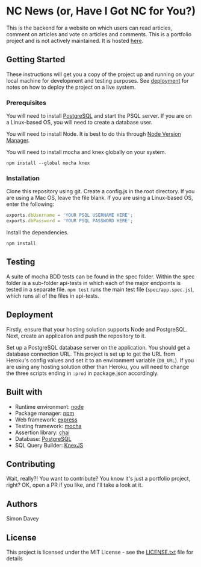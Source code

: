 # NC News (or, Have I Got NC for You?)

This is the backend for a website on which users can read articles, comment on articles and vote on articles and comments. This is a portfolio project and is not actively maintained. It is hosted [here](https://have-i-got-nc-for-you.herokuapp.com/api/).

## Getting Started
These instructions will get you a copy of the project up and running on your local machine for development and testing purposes. See [deployment](#deployment) for notes on how to deploy the project on a live system.

### Prerequisites
You will need to install [PostgreSQL](https://www.postgresql.org/) and start the PSQL server. If you are on a Linux-based OS, you will need to create a database user.

You will need to install Node. It is best to do this through [Node Version Manager](https://github.com/nvm-sh/nvm).

You will need to install mocha and knex globally on your system.

`npm install --global mocha knex`

### Installation
Clone this repository using git. Create a config.js in the root directory. If you are using a Mac OS, leave the file blank. If you are using a Linux-based OS, enter the following:
```javascript
exports.dbUsername = 'YOUR PSQL USERNAME HERE';
exports.dbPassword = 'YOUR PSQL PASSWORD HERE';
```

Install the dependencies.

`npm install`

## Testing
A suite of mocha BDD tests can be found in the spec folder. Within the spec folder is a sub-folder api-tests in which each of the major endpoints is tested in a separate file. `npm test` runs the main test file (`spec/app.spec.js`), which runs all of the files in api-tests.

## <a name='deployment'></a>Deployment
Firstly, ensure that your hosting solution supports Node and PostgreSQL. Next, create an application and push the repository to it.

Set up a PostgreSQL database server on the application. You should get a database connection URL. This project is set up to get the URL from Heroku's config values and set it to an environment variable (`DB_URL`). If you are using any hosting solution other than Heroku, you will need to change the three scripts ending in `:prod` in package.json accordingly.

## Built with
* Runtime environment: [node](https://nodejs.org/en/)
* Package manager: [npm](https://www.npmjs.com/)
* Web framework: [express](https://expressjs.com/)
* Testing framework: [mocha](https://mochajs.org/)
* Assertion library: [chai](https://www.chaijs.com/)
* Database: [PostgreSQL](https://www.postgresql.org/)
* SQL Query Builder: [KnexJS](https://knexjs.org/)

## Contributing
Wait, really?! You want to contribute? You know it's just a portfolio project, right? OK, open a PR if you like, and I'll take a look at it.

## Authors
Simon Davey

## License
This project is licensed under the MIT License - see the [LICENSE.txt](LICENSE.txt) file for details